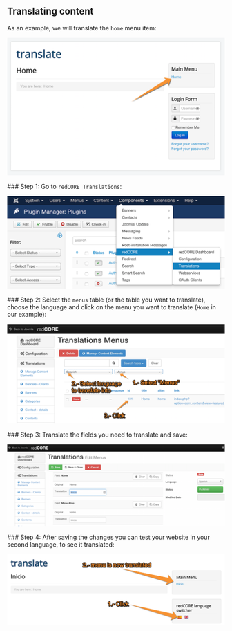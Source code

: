## Translating content

As an example, we will translate the `home` menu item:

<img src="./assets/img/translation/20.png" class="example" />

### Step 1: Go to `redCORE Translations`:

<img src="./assets/img/translation/01.png" class="example" />

### Step 2: Select the `menus` table (or the table you want to translate), choose the language and click on the menu you want to translate (`Home` in our example):

<img src="./assets/img/translation/21.png" class="example" />

### Step 3: Translate the fields you need to translate and save:

<img src="./assets/img/translation/22.png" class="example" />

### Step 4: After saving the changes you can test your website in your second language, to see it translated:

<img src="./assets/img/translation/23.png" class="example" />
